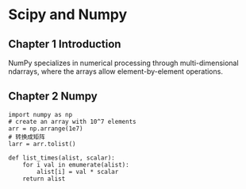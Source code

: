# Scipy and Numpy

## Chapter 1 Introduction 

NumPy specializes in numerical processing through multi-dimensional ndarrays, where the arrays allow element-by-element operations. 


## Chapter 2 Numpy

	import numpy as np
	# create an array with 10^7 elements
	arr = np.arrange(1e7)
	# 转换成矩阵
	larr = arr.tolist()
	
	def list_times(alist, scalar):
		for i val in emumerate(alist):
			alist[i] = val * scalar
		return alist
